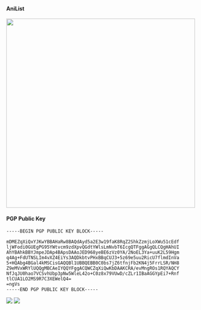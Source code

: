 #### AniList
<img src="https://img.anili.st/user/6670746" width="500">

#### PGP Public Key
```pgp
-----BEGIN PGP PUBLIC KEY BLOCK-----

mDMEZqXiQxYJKwYBBAHaRw8BAQdAyd5a2E3w19faK8RqZ2ShkZzmjLoXWu51cEdf
ljWFodi0GUEgPG95YWtvcm9zdXpvQGdtYWlsLmNvbT6IcgQTFggAGgQLCQgHAhUI
AhYBAhkBBYJmpeJDAp4BApsDAAoJED968yeBE6zVz0YA/2NoEL3Ya+uuK2L59Hgm
q4Ag+FdUTNSLIm4vXZ4EiYs3AQDkbtvPHxBBqCUJ3+5z69e5uu2RicU7flmdInVa
5+HQAbg4BGal4kMSCisGAQQBl1UBBQEBB0C0bs7jZ6tfnjFb2KN4j5FrrLSR/NH8
Z9eMVxWRYlUQQgMBCAeIYQQYFggACQWCZqXiQwKbDAAKCRA/evMngROs1RQYAQCY
NfJqJU0hao7VCSvhUbp3pNw5WleL42o+C0z8x79VUwD/cZLr1IBaAGGYpEi7+Rnf
tlCUA1LO2MS9R7C3XEWelQ4=
=ngVs
-----END PGP PUBLIC KEY BLOCK-----
```
<a href="https://t.me/unkogang" target="_blank"><img src="https://img.shields.io/badge/Telegram-%40unkogang-28a8ea"></a>
<a href="unkogang@proton.me" target="_blank"><img src="https://img.shields.io/badge/ProtonMail-unkogang%40proton.me-8B89CC"></a>
